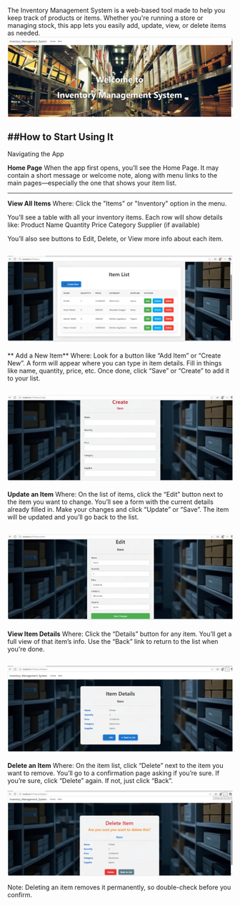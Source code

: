 
The Inventory Management System is a web-based tool made to help you keep track of products or items. Whether you're running a store or managing stock, this app lets you easily add, update, view, or delete items as needed.
![image alt](https://github.com/Gayathri1261/Inventory-Management-System/blob/1b007491265d7386913118bc5ff1f23b91f130ae/HomePage.PNG)

##How to Start Using It
---
Navigating the App

**Home Page**
When the app first opens, you’ll see the Home Page. It may contain a short message or welcome note, along with menu links to the main pages—especially the one that shows your item list.

---
**View All Items**
Where: Click the "Items" or "Inventory" option in the menu.

You’ll see a table with all your inventory items.
Each row will show details like:
Product Name
Quantity
Price
Category
Supplier (if available)

You’ll also see buttons to Edit, Delete, or View more info about each item.

![image alt](https://github.com/Gayathri1261/Inventory-Management-System/blob/main/Items%20List.PNG?raw=true)
---
** Add a New Item**
Where: Look for a button like “Add Item” or “Create New”.
A form will appear where you can type in item details.
Fill in things like name, quantity, price, etc.
Once done, click “Save” or “Create” to add it to your list.

![image alt](https://github.com/Gayathri1261/Inventory-Management-System/blob/main/Create.PNG?raw=true)
---
**Update an Item**
Where: On the list of items, click the “Edit” button next to the item you want to change.
You’ll see a form with the current details already filled in.
Make your changes and click “Update” or “Save”.
The item will be updated and you’ll go back to the list.

![image alt](https://github.com/Gayathri1261/Inventory-Management-System/blob/main/Edit.PNG?raw=true)
---
**View Item Details**
Where: Click the “Details” button for any item.
You’ll get a full view of that item’s info.
Use the “Back” link to return to the list when you're done.

![image alt](https://github.com/Gayathri1261/Inventory-Management-System/blob/main/Details.PNG?raw=true)
---
**Delete an Item**
Where: On the item list, click “Delete” next to the item you want to remove.
You’ll go to a confirmation page asking if you’re sure.
If you’re sure, click “Delete” again. If not, just click “Back”.

![image alt](https://github.com/Gayathri1261/Inventory-Management-System/blob/main/Delete.PNG?raw=true)

 Note: Deleting an item removes it permanently, so double-check before you confirm.
